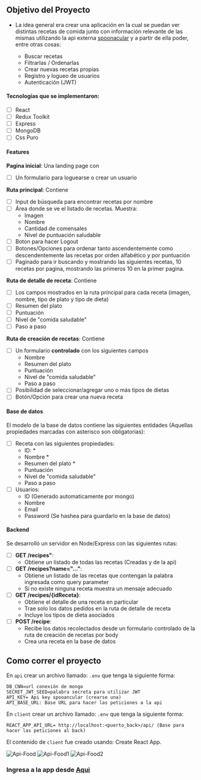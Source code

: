 ## Objetivo del Proyecto

- La idea general era crear una aplicación en la cual se puedan ver distintas recetas de comida junto con información relevante de las mismas utilizando la api externa [spoonacular](https://spoonacular.com/food-api) y a partir de ella poder, entre otras cosas:

  - Buscar recetas
  - Filtrarlas / Ordenarlas
  - Crear nuevas recetas propias
  - Registro y logueo de usuarios
  - Autenticación (JWT)

#### Tecnologías que se implementaron:

- [ ] React
- [ ] Redux Toolkit
- [ ] Express
- [ ] MongoDB
- [ ] Css Puro

#### Features

**Pagina inicial**: Una landing page con

- [ ] Un formulario para loguearse o crear un usuario

**Ruta principal**: Contiene

- [ ] Input de búsqueda para encontrar recetas por nombre
- [ ] Área donde se ve el listado de recetas. Muestra:
  - Imagen
  - Nombre
  - Cantidad de comensales
  - Nivel de puntuación saludable
- [ ] Boton para hacer Logout
- [ ] Botones/Opciones para ordenar tanto ascendentemente como descendentemente las recetas por orden alfabético y por puntuación
- [ ] Paginado para ir buscando y mostrando las siguientes recetas, 10 recetas por pagina, mostrando las primeros 10 en la primer pagina.

**Ruta de detalle de receta**: Contiene

- [ ] Los campos mostrados en la ruta principal para cada receta (imagen, nombre, tipo de plato y tipo de dieta)
- [ ] Resumen del plato
- [ ] Puntuación
- [ ] Nivel de "comida saludable"
- [ ] Paso a paso

**Ruta de creación de recetas**: Contiene

- [ ] Un formulario **controlado** con los siguientes campos
  - Nombre
  - Resumen del plato
  - Puntuación
  - Nivel de "comida saludable"
  - Paso a paso
- [ ] Posibilidad de seleccionar/agregar uno o más tipos de dietas
- [ ] Botón/Opción para crear una nueva receta

#### Base de datos

El modelo de la base de datos contiene las siguientes entidades (Aquellas propiedades marcadas con asterisco son obligatorias):

- [ ] Receta con las siguientes propiedades:
  - ID: \*
  - Nombre \*
  - Resumen del plato \*
  - Puntuación
  - Nivel de "comida saludable"
  - Paso a paso
- [ ] Usuarios:
  - ID (Generado automaticamente por mongo)
  - Nombre
  - Email
  - Password (Se hashea para guardarlo en la base de datos)

#### Backend

Se desarrolló un servidor en Node/Express con las siguientes rutas:

- [ ] **GET /recipes"**:
  - Obtiene un listado de todas las recetas (Creadas y de la api)
- [ ] **GET /recipes?name="..."**:
  - Obtiene un listado de las recetas que contengan la palabra ingresada como query parameter
  - Si no existe ninguna receta muestra un mensaje adecuado
- [ ] **GET /recipes/{idReceta}**:
  - Obtiene el detalle de una receta en particular
  - Trae solo los datos pedidos en la ruta de detalle de receta
  - Incluye los tipos de dieta asociados
- [ ] **POST /recipe**:
  - Recibe los datos recolectados desde un formulario controlado de la ruta de creación de recetas por body
  - Crea una receta en la base de datos

## Como correr el proyecto

En `api` crear un archivo llamado: `.env` que tenga la siguiente forma:

```
DB_CNN=url conexión de mongo
SECRET_JWT_SEED=palabra secreta para utilizar JWT
API_KEY= Api key spooancular (crearse una)
API_BASE_URL: Base URL para hacer las peticiones a la api
```

En `client` crear un archivo llamado: `.env` que tenga la siguiente forma:

```
REACT_APP_API_URL= http://localhost:<puerto_back>/api/ (Base para hacer las peticiones al back)
```

El contenido de `client` fue creado usando: Create React App.

![Api-Food](https://user-images.githubusercontent.com/84089185/146578294-bebdafc2-796b-4be7-b433-1d289a4bcd30.png)
![Api-Food1](https://user-images.githubusercontent.com/84089185/146578307-9579a835-7b6c-48e0-b6b3-62f2c60e1299.png)
![Api-Food2](https://user-images.githubusercontent.com/84089185/146578319-4b85c979-2939-435a-a8ac-cb4e71cee679.png)

### Ingresa a la app desde [Aqui](https://healthy-recipes.vercel.app/)
